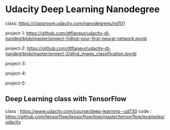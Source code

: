 # Udacity Deep Learning Nanodegree

class: https://classroom.udacity.com/nanodegrees/nd101

project-1: https://github.com/dtflaneur/udacity-dl-nandeg/blob/master/project-1/dlnd-your-first-neural-network.ipynb

project-2: https://github.com/dtflaneur/udacity-dl-nandeg/blob/master/project-2/dlnd_image_classification.ipynb

project-3:

project-4:

project-5:


## Deep Learning class with TensorFlow
class : https://www.udacity.com/course/deep-learning--ud730
code : https://github.com/tensorflow/tensorflow/tree/master/tensorflow/examples/udacity
